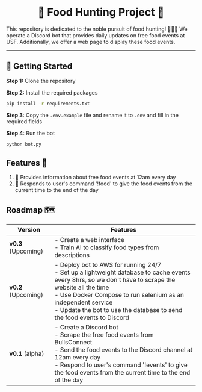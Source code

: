 <div align="center">

# 🍔 Food Hunting Project 🍔

</div>

This repository is dedicated to the noble pursuit of food hunting! 🍕🍣🍩 We operate a Discord bot that provides daily updates on free food events at USF. Additionally, we offer a web page to display these food events.

---

## 🚀 Getting Started

**Step 1:** Clone the repository

**Step 2:** Install the required packages

```bash
pip install -r requirements.txt
```

**Step 3:** Copy the `.env.example` file and rename it to `.env` and fill in the required fields

**Step 4:** Run the bot

```bash
python bot.py
```

## Features 🌟

1. 📅 Provides information about free food events at 12am every day
2. 🤖 Responds to user's command '!food' to give the food events from the current time to the end of the day

## Roadmap 🗺️

| Version             | Features                                                                                                                                                                                                                                                                                                   |
| ------------------- | ---------------------------------------------------------------------------------------------------------------------------------------------------------------------------------------------------------------------------------------------------------------------------------------------------------- |
| **v0.3** (Upcoming) | - Create a web interface <br> - Train AI to classify food types from descriptions                                                                                                                                                                                                                          |
| **v0.2** (Upcoming) | - Deploy bot to AWS for running 24/7 <br> - Set up a lightweight database to cache events every 8hrs, so we don't have to scrape the website all the time <br> - Use Docker Compose to run selenium as an independent service <br> - Update the bot to use the database to send the food events to Discord |
| **v0.1** (alpha)    | - Create a Discord bot <br> - Scrape the free food events from BullsConnect <br> - Send the food events to the Discord channel at 12am every day <br> - Respond to user's command '!events' to give the food events from the current time to the end of the day                                            |
